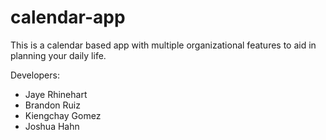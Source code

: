 # calendar-app

This is a calendar based app with multiple organizational features to aid in planning your daily life.

Developers:
- Jaye Rhinehart
- Brandon Ruiz
- Kiengchay Gomez
- Joshua Hahn
